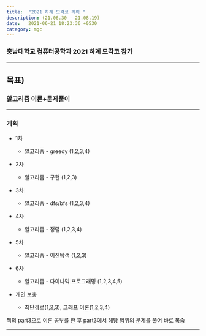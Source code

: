 ```yaml
---
title:  "2021 하계 모각코 계획 "
description: (21.06.30 - 21.08.19)
date:   2021-06-21 18:23:36 +0530
category: mgc
---
```

### 충남대학교 컴퓨터공학과 2021 하계 모각코 참가

---  

## 목표)
### 알고리즘 이론+문제풀이

---  

### 계획

+ 1차
  - 알고리즘 - greedy (1,2,3,4)

+ 2차
  - 알고리즘 - 구현 (1,2,3)

+ 3차 
  - 알고리즘 - dfs/bfs (1,2,3,4)

+ 4차 
  - 알고리즘 - 정렬 (1,2,3,4)

+ 5차
  - 알고리즘 - 이진탐색 (1,2,3) 

+ 6차
  - 알고리즘 - 다이나믹 프로그래밍 (1,2,3,4,5)
  
+ 개인 보충
  - 최단경로(1,2,3), 그래프 이론(1,2,3,4)  
  
  
책의 part3으로 이론 공부를 한 후 part3에서 해당 범위의 문제를 풀어 바로 복습  
      
---       
